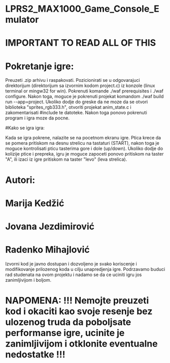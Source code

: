 # LPRS2_MAX1000_Game_Console_Emulator

# IMPORTANT TO READ ALL OF THIS

# Pokretanje igre: 

Preuzeti .zip arhivu i raspakovati. Pozicionirati se u odgovarajuci direktorijum (direktorijum sa izvornim kodom project.c) iz konzole (linux terminal or mingw32 for win).
Pokrenuti komande ./waf prerequisites i ./waf configure. Nakon toga, moguce je pokrenuti projekat komandom ./waf build run --app=project. Ukoliko dodje do greske da ne moze da se otvori biblioteka "sprites_rgb333.h", otvoriti projekat anim_state.c i zakomentarisati #include te datoteke. Nakon toga ponovo pokrenuti program i igra moze da pocne.

#Kako se igra igra:

Kada se igra pokrene, nalazite se na pocetnom ekranu igre. Ptica krece da se pomera pritiskom na desnu strelicu na tastaturi (START), nakon toga je moguce kontrolisati pticu tasterima gore i dole (up/down). Ukoliko dodje do kolizije ptice i prepreka, igru je moguce zapoceti ponovo pritiskom na taster "A", ili izaci iz igre pritiskom na taster "levo" (leva strelica). 

# Autori:
  #    Marija Kedžić
  #    Jovana Jezdimirović
  #    Radenko Mihajlović
      
 Izvorni kod je javno dostupan i dozvoljeno je svako koriscenje i modifikovanje prilozenog koda u cilju unapredjenja igre. Podrzavamo buduci rad studenata na ovom projektu i nadamo se da ce uciniti igru jos zanimljivijom i boljom.
 
 # NAPOMENA: !!! Nemojte preuzeti kod i okaciti kao svoje resenje bez ulozenog truda da poboljsate performanse igre, ucinite je zanimljivijom i otklonite eventualne nedostatke !!! 
